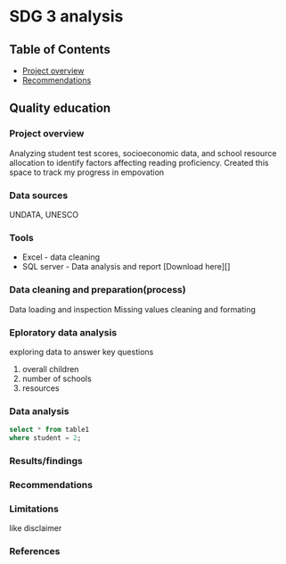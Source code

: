 # SDG 3 analysis
## Table of Contents
- [Project overview](#project-overview)
- [Recommendations](#recommendations)
## Quality education
### Project overview
Analyzing student test scores, socioeconomic data, and school resource allocation to identify factors affecting reading proficiency. Created this space to track my progress in empovation 
### Data sources
UNDATA, UNESCO
### Tools
- Excel - data cleaning
- SQL server - Data analysis and report [Download here][]
### Data cleaning and preparation(process)
Data loading and inspection
Missing values
cleaning and formating
### Eploratory data analysis
exploring data to answer key questions
1. overall children
2. number of schools
3. resources
### Data analysis
```sql
select * from table1
where student = 2;
```
### Results/findings
### Recommendations
### Limitations
like disclaimer
### References
